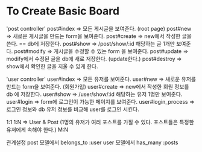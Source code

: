 # To Create Basic Board 

'post controller'
post#index => 모든 게시글을 보여준다. (root page)
post#new => 새로운 게시글을 만드는 form을 보여준다.
post#create => new에서 작성한 글을 쓴다. == db에 저장한다.
post#show => /post/show/:id 해당하는 글 1개만 보여준다.
post#modify => 게시글을 수정할 수 있는 form 을 보여준다.
post#update => modify에서 수정된 글을 db에 새로 저장한다. (update한다.)
post#destroy => show에서 확인한 글을 지울 수 있게 한다.

'user controller'
user#index => 모든 유저를 보여준다.
user#new => 새로운 유저를 만드는 form을 보여준다. (회원가입)
user#create => new에서 작성한 회원 정보를 db 에 저장한다.
user#show => /user/show/:id 해당하는 유저 1명만 보여준다.
user#login => form에 로그인이 가능한 페이지를 보여준다.
user#login_process => 로그인 정보와 db 유저 정보를 비교해 user를 로그인 시킨다.

1:1
1:N => User & Post (1명의 유저가 여러 포스트를 가질 수 있다. 포스트들은 특정한 유저에게 속해야 한다.)
M:N

 관계설정
post 모델에서 belongs_to :user
user 모델에서 has_many :posts
